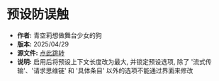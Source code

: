 # 预设防误触

- **作者:** 青空莉想做舞台少女的狗
- **版本:** 2025/04/29
- **源文件:** [点此跳转](https://gitgud.io/StageDog/tavern_resource/-/tree/main/src)
- **说明:** 启用后将预设上下文长度改为最大, 并锁定预设选项, 除了 '流式传输'、'请求思维链' 和 '具体条目' 以外的选项不能通过界面来修改
